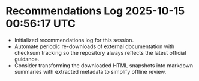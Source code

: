 # Recommendations Log 2025-10-15 00:56:17 UTC

- Initialized recommendations log for this session.
- Automate periodic re-downloads of external documentation with checksum tracking so the repository always reflects the latest official guidance.
- Consider transforming the downloaded HTML snapshots into markdown summaries with extracted metadata to simplify offline review.
